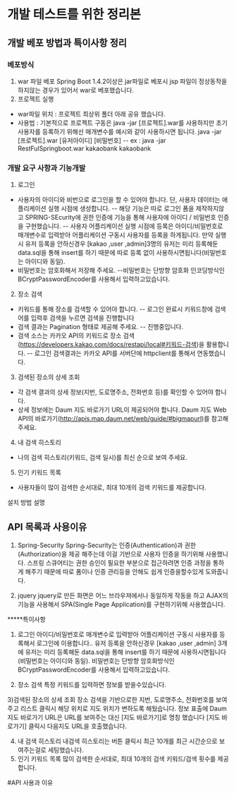 # 개발 테스트를 위한 정리본

## 개발 베포 방법과 특이사항 정리

### 베포방식 
1. war 파일 베포 
Spring Boot 1.4.2이상은 jar파일로 베포시 jsp 파일이 정상동작을 하지않는 경우가 있어서 war로 베포했습니다. 
2. 프로젝트 실행
- war파일 위치 : 프로젝트 최상위 폴더 아래 공유 했습니다.
- 사용법 : 기본적으로 프로젝트 구동은 java -jar [프로젝트].war를 사용하지만 
초기 사용자를 등록하기 위해선 매개변수를 예시와 같이 사용하시면 됩니다. 
java -jar [프로젝트].war [유저아이디] [비밀번호] 
-- ex : java -jar RestFulSpringboot.war kakaobank kakaobank
### 개발 요구 사항과 기능개발
1. 로그인
- 사용자의 아이디와 비번으로 로그인을 할 수 있어야 합니다. 단, 사용자 데이터는 애플리케이션 실행 시점에 생성합니다.
-- 해당 기능은 따로 로그인 폼을 제작하지않고 SPRING-SEcurity에 권한 인증에 기능을 통해 사용자에 아이디 / 비밀번호 인증을 구현했습니다.
-- 사용자 어플리케이션 실행 시점에 등록은 아이디/비밀번호로 매개변수로 입력받아 어플리케이션 구동시 사용자를 등록을 하게됩니다.
만약 실행시 유저 등록을 안하신경우 [kakao ,user ,admin]3명의 유저는 미리 등록해둔 data.sql을 통해 insert를 하기 때문에 따로 등록 없이 사용하시면됩니다(비밀번호는 아이디와 동일).
- 비밀번호는 암호화해서 저장해 주세요.
--비밀번호는 단방향 암호화 인코딩방식인 BCryptPasswordEncoder를 사용해서 입력하고있습니다.

2. 장소 검색
- 키워드를 통해 장소를 검색할 수 있어야 합니다.
-- 로그인 완료시 키워드창에 검색어를 입력후 검색을 누르면 검색을 진행합니다
- 검색 결과는 Pagination 형태로 제공해 주세요.
-- 진행중입니다.
- 검색 소스는 카카오 API의 키워드로 장소 검색(https://developers.kakao.com/docs/restapi/local#키워드-검색)을 활용합니다.
-- 로그인 검색결과는 카카오 API를  서버단에 httpclient를 통해서 연동했습니다.

3. 검색된 장소의 상세 조회
- 각 검색 결과의 상세 정보(지번, 도로명주소, 전화번호 등)를 확인할 수 있어야 합니다.
- 상세 정보에는 Daum 지도 바로가기 URL이 제공되어야 합니다.
Daum 지도 Web API의 바로가기(http://apis.map.daum.net/web/guide/#bigmapurl)를 참고해 주세요.

4. 내 검색 히스토리
- 나의 검색 히스토리(키워드, 검색 일시)를 최신 순으로 보여 주세요.

5. 인기 키워드 목록
- 사용자들이 많이 검색한 순서대로, 최대 10개의 검색 키워드를 제공합니다.


설치 방법 설명 

## API 목록과 사용이유

1. Spring-Security
Spring-Security는 인증(Authentication)과 권한(Authorization)을 제공 해주는데 이걸 기반으로 사용자 인증을 하기위해 사용했니다.
스프링 스큐어티는 권한 승인이 필요한 부분으로 접근하려면 인증 과정을 통하게 해주기 때문에 따로 폼이나 인증 관리등을 안해도 쉽게 인증을할수있게 도와줍니다.

2. jquery 
jquery로 만든 화면은 어느 브라우져에서나 동일하게 작동을 하고 AJAX의 기능을 사용해서 SPA(Single Page Application)를 구현하기위해 사용했습니다.


*****특이사항

1) 로그인 
아이디/비밀번호로 매개변수로 입력받아 어플리케이션 구동시 사용자를 등록해서 로그인에 이용합니다..
유저 등록을 안하신경우 [kakao ,user ,admin] 3개에 유저는 미리 등록해둔 data.sql을 통해 insert를 하기 때문에 사용하시면됩니다(비밀번호는 아이디와 동일).
비밀번호는 단방향 암호화방식인 BCryptPasswordEncoder를 사용해서 입력하고있습니다.

2) 장소 검색
특정 키워드를 입력하면 정보를 받을수있습니다.

3)검색된 장소의 상세 조회
장소 검색을 기반으로한 지번, 도로명주소, 전화번호를 보여주고 리스트 클릭시 해당 위치로 지도 위치가 변하도록 해뒀습니다.
정보 표출에 Daum 지도 바로가기 URL은  URL를 보여주는 대신 [지도 바로가기]로 명칭 했습니다 [지도 바로가기] 클릭시 다음지도 URL을 호출했습니다.

4) 내 검색 히스토리
내검색 히스토리는 버튼 클릭시 최근 10개를 최근 시간순으로 보여주는걸로 세팅했습니다.
5) 인기 키워드 목록
많이 검색한 순서대로, 최대 10개의 검색 키워드/검색 횟수를 제공합니다.

#API 사용과 이유